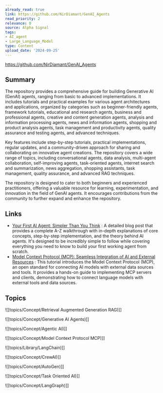 ```yaml
---
already_read: true
link: https://github.com/NirDiamant/GenAI_Agents
read_priority: 2
relevance: 0
source: Alpha Signal
tags:
- AI_agent
- Large_Language_Model
type: Content
upload_date: '2024-09-25'
---
```


https://github.com/NirDiamant/GenAI_Agents
## Summary

The repository provides a comprehensive guide for building Generative AI (GenAI) agents, ranging from basic to advanced implementations. It includes tutorials and practical examples for various agent architectures and applications, organized by categories such as beginner-friendly agents, framework tutorials, educational and research agents, business and professional agents, creative and content generation agents, analysis and information processing agents, news and information agents, shopping and product analysis agents, task management and productivity agents, quality assurance and testing agents, and advanced techniques.

Key features include step-by-step tutorials, practical implementations, regular updates, and a community-driven approach for sharing and collaborating on innovative agent creations. The repository covers a wide range of topics, including conversational agents, data analysis, multi-agent collaboration, self-improving agents, task-oriented agents, internet search and summarization, news aggregation, shopping assistants, task management, quality assurance, and advanced RAG techniques.

The repository is designed to cater to both beginners and experienced practitioners, offering a valuable resource for learning, experimentation, and innovation in the field of GenAI agents. It encourages contributions from the community to further expand and enhance the repository.
## Links

- [Your First AI Agent: Simpler Than You Think](https://diamantai.substack.com/p/your-first-ai-agent-simpler-than) : A detailed blog post that provides a complete A-Z walkthrough with in-depth explanations of core concepts, step-by-step implementation, and the theory behind AI agents. It's designed to be incredibly simple to follow while covering everything you need to know to build your first working agent from scratch.
- [Model Context Protocol (MCP): Seamless Integration of AI and External Resources](https://modelcontextprotocol.io/introduction) : This tutorial introduces the Model Context Protocol (MCP), an open standard for connecting AI models with external data sources and tools. It provides a hands-on guide to implementing MCP servers and clients, demonstrating how to connect language models with external tools and data sources.

## Topics

![[topics/Concept/Retrieval Augmented Generation RAG)]]

![[topics/Concept/Generative AI Agents)]]

![[topics/Concept/Agentic AI)]]

![[topics/Concept/Model Context Protocol MCP)]]

![[topics/Library/LangChain)]]

![[topics/Concept/CrewAI)]]

![[topics/Concept/AutoGen)]]

![[topics/Concept/Task Oriented AI)]]

![[topics/Concept/LangGraph)]]